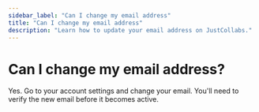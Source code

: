 ```yaml
---
sidebar_label: "Can I change my email address"
title: "Can I change my email address"
description: "Learn how to update your email address on JustCollabs."
---
```


# Can I change my email address?

Yes. Go to your account settings and change your email. You'll need to verify the new email before it becomes active. 
